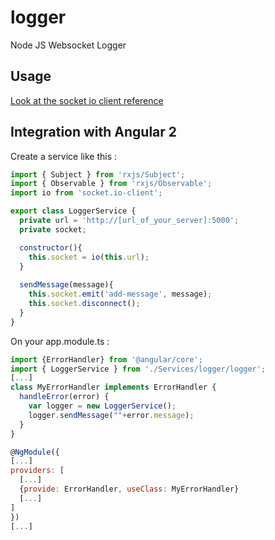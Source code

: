 # logger
Node JS Websocket Logger

## Usage

[Look at the socket io client reference](https://github.com/socketio/socket.io-client)
## Integration with Angular 2

Create a service like this : 

```javascript
import { Subject } from 'rxjs/Subject';
import { Observable } from 'rxjs/Observable';
import io from 'socket.io-client';

export class LoggerService {
  private url = 'http://[url_of_your_server]:5000';  
  private socket;

  constructor(){
    this.socket = io(this.url);    
  }
  
  sendMessage(message){
    this.socket.emit('add-message', message);
    this.socket.disconnect();
  }
}
```

On your app.module.ts :

```javascript
import {ErrorHandler} from '@angular/core';
import { LoggerService } from './Services/logger/logger';
[...]
class MyErrorHandler implements ErrorHandler {
  handleError(error) {
    var logger = new LoggerService();    
    logger.sendMessage(""+error.message);    
  }
}

@NgModule({
[...]
providers: [
  [...]
  {provide: ErrorHandler, useClass: MyErrorHandler}
  [...]
]
})
[...]
```
